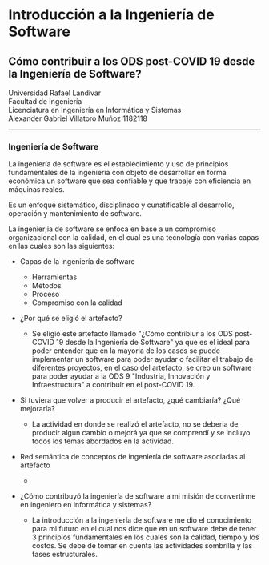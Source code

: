 # Introducción a la Ingeniería de Software
## Cómo contribuir a los ODS post-COVID 19 desde la Ingeniería de Software?
Universidad Rafael Landivar </br>
Facultad de Ingeniería </br>
Licenciatura en Ingeniería en Informática y Sistemas </br>
Alexander Gabriel Villatoro Muñoz 1182118 </br>

<hr>

### Ingeniería de Software

La ingeniería de software es el establecimiento y uso de principios fundamentales de la ingeniería con objeto de desarrollar en forma económica un software que sea confiable y que trabaje con eficiencia en máquinas reales. </br>

Es un enfoque sistemático, disciplinado y cunatificable al desarrollo, operación y mantenimiento de software. </br>

La ingenier;ia de software se enfoca en base a un compromiso organizacional con la calidad, en el cual es una tecnología con varias capas en las cuales son las siguientes: </br>

- Capas de la ingeniería de software
    - Herramientas
    - Métodos
    - Proceso 
    - Compromiso con la calidad

- ¿Por qué se eligió el artefacto? </br>

    - Se eligió este artefacto llamado "¿Cómo contribiur a los ODS post-COVID 19 desde la Ingeniería de Software" ya que es el ideal para poder entender que en la mayoria de los casos se puede implementar un software para poder ayudar o facilitar el trabajo de diferentes proyectos, en el caso del artefacto, se creo un software para poder ayudar a la ODS 9 "Industria, Innovación y Infraestructura" a contribuir en el post-COVID 19.

- Si tuviera que volver a producir el artefacto, ¿qué cambiaría? ¿Qué mejoraría?

    - La actividad en donde se realizó el artefacto, no se deberia de producir algun cambio o mejorá ya que se comprendí y se incluyo todos los temas abordados en la actividad.

- Red semántica de conceptos de ingeniería de software asociadas al artefacto

    - 

- ¿Cómo contribuyó la ingeniería de software a mi misión de convertirme en ingeniero 
en informática y sistemas?

    - La introducción a la ingeniería de software me dio el conocimiento para mi futuro en el cual nos dice que en un software debe de tener 3 principios fundamentales en los cuales son la calidad, tiempo y los costos. Se debe de tomar en cuenta las actividades sombrilla y las fases estructurales.
    
    






